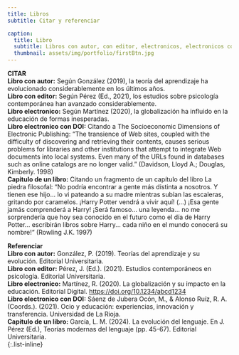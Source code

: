 ```yaml
---
title: Libros
subtitle: Citar y referenciar 

caption:
  title: Libro
  subtitle: Libros con autor, con editor, electronicos, electronicos con DOI, capitulo de un libro
  thumbnail: assets/img/portfolio/firstBtn.jpg
---
```

**CITAR**     
  **Libro con autor:** Según González (2019), la teoría del aprendizaje ha evolucionado considerablemente en los últimos años.  
  **Libro con editor:** Según Pérez (Ed., 2021), los estudios sobre psicología contemporánea han avanzado considerablemente.  
  **Libro electronico:** Según Martínez (2020), la globalización ha influido en la educación de formas inesperadas.  
  **Libro electronico con DOI:** Citando a The Socioeconomic Dimensions of Electronic Publishing: “The transience of Web sites, coupled with the difficulty of discovering and retrieving their contents, causes serious problems for libraries and other institutions that attempt to integrate Web documents into local systems. Even many of the URLs found in databases such as online catalogs are no longer valid.” (Davidson, Lloyd A.; Douglas, Kimberly. 1998)  
  **Capitulo de un libro:** Citando un fragmento de un capítulo del libro La piedra filosofal: “No podría encontrar a gente más distinta a nosotros. Y tienen ese hijo... lo vi pateando a su madre mientras subían las escaleras, gritando por caramelos. ¡Harry Potter vendrá a vivir aquí! (...) ¡Esa gente jamás comprenderá a Harry! ¡Será famoso... una leyenda... no me sorprendería que hoy sea conocido en el futuro como el día de Harry Potter... escribirán libros sobre Harry... cada niño en el mundo conocerá su nombre!“ (Rowling J.K. 1997)   

**Referenciar**    
  **Libro con autor:** González, P. (2019). Teorías del aprendizaje y su evolución. Editorial Universitaria.  
  **Libro con editor:** Pérez, J. (Ed.). (2021). Estudios contemporáneos en psicología. Editorial Universitaria.  
  **Libro electronico:** Martínez, R. (2020). La globalización y su impacto en la educación. Editorial Digital. https://doi.org/10.1234/abcd1234    
  **Libro electronico con DOI:** Sáenz de Jubera Ocón, M., & Alonso Ruíz, R. A. (Coords.). (2021). Ocio y educación: experiencias, innovación y transferencia. Universidad de La Rioja.     
  **Capitulo de un libro:** García, L. M. (2024). La evolución del lenguaje. En J. Pérez (Ed.), Teorías modernas del lenguaje (pp. 45-67). Editorial Universitaria.  
{:.list-inline}

